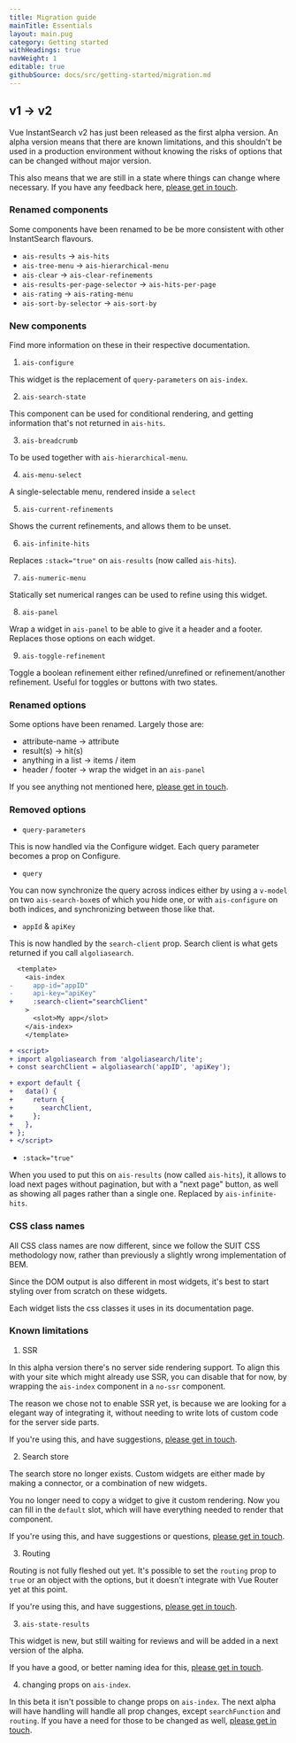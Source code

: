 ```yaml
---
title: Migration guide
mainTitle: Essentials
layout: main.pug
category: Getting started
withHeadings: true
navWeight: 1
editable: true
githubSource: docs/src/getting-started/migration.md
---
```


## v1 -> v2

Vue InstantSearch v2 has just been released as the first alpha version. An alpha version means that there are known limitations, and this shouldn't be used in a production environment without knowing the risks of options that can be changed without major version. 

This also means that we are still in a state where things can change where necessary. If you have any feedback here, [please get in touch](https://github.com/algolia/vue-instantsearch/issues/new?template=v2_feedback.md).

### Renamed components

Some components have been renamed to be be more consistent with other InstantSearch flavours.

* `ais-results` -> `ais-hits`
* `ais-tree-menu` -> `ais-hierarchical-menu`
* `ais-clear` -> `ais-clear-refinements`
* `ais-results-per-page-selector` -> `ais-hits-per-page`
* `ais-rating` -> `ais-rating-menu`
* `ais-sort-by-selector` -> `ais-sort-by`

### New components

Find more information on these in their respective documentation.

1. `ais-configure`

This widget is the replacement of `query-parameters` on `ais-index`. 

2. `ais-search-state`

This component can be used for conditional rendering, and getting information that's not returned in `ais-hits`.

3. `ais-breadcrumb`

To be used together with `ais-hierarchical-menu`.

4. `ais-menu-select`

A single-selectable menu, rendered inside a `select`

5. `ais-current-refinements`

Shows the current refinements, and allows them to be unset.

6. `ais-infinite-hits`

Replaces `:stack="true"` on `ais-results` (now called `ais-hits`).

7. `ais-numeric-menu`

Statically set numerical ranges can be used to refine using this widget.

8. `ais-panel`

Wrap a widget in `ais-panel` to be able to give it a header and a footer. Replaces those options on each widget.

9. `ais-toggle-refinement`

Toggle a boolean refinement either refined/unrefined or refinement/another refinement. Useful for toggles or buttons with two states.

### Renamed options

Some options have been renamed. Largely those are:

* attribute-name -> attribute
* result(s) -> hit(s)
* anything in a list -> items / item
* header / footer -> wrap the widget in an `ais-panel`

If you see anything not mentioned here, [please get in touch](https://github.com/algolia/vue-instantsearch/issues/new?template=v2_feedback.md).

### Removed options

* `query-parameters`

This is now handled via the Configure widget. Each query parameter becomes a prop on Configure.

* `query`

You can now synchronize the query across indices either by using a `v-model` on two `ais-search-box`es of which you hide one, or with `ais-configure` on both indices, and synchronizing between those like that.

* `appId` & `apiKey`

This is now handled by the `search-client` prop. Search client is what gets returned if you call `algoliasearch`.

```diff
  <template>
    <ais-index
-     app-id="appID"
-     api-key="apiKey"
+     :search-client="searchClient"
    >
      <slot>My app</slot>
    </ais-index>
    </template>

+ <script>
+ import algoliasearch from 'algoliasearch/lite';
+ const searchClient = algoliasearch('appID', 'apiKey');

+ export default {
+   data() {
+     return {
+       searchClient,
+     };
+   },
+ };
+ </script>
```

* `:stack="true"`

When you used to put this on `ais-results` (now called `ais-hits`), it allows to load next pages without pagination, but with a "next page" button, as well as showing all pages rather than a single one. Replaced by `ais-infinite-hits`.


### CSS class names

All CSS class names are now different, since we follow the SUIT CSS methodology now, rather than previously a slightly wrong implementation of BEM.

Since the DOM output is also different in most widgets, it's best to start styling over from scratch on these widgets.

Each widget lists the css classes it uses in its documentation page.

### Known limitations

1. SSR

In this alpha version there's no server side rendering support. To align this with your site which might already use SSR, you can disable that for now, by wrapping the `ais-index` component in a `no-ssr` component.

The reason we chose not to enable SSR yet, is because we are looking for a elegant way of integrating it, without needing to write lots of custom code for the server side parts. 

If you're using this, and have suggestions, [please get in touch](https://github.com/algolia/vue-instantsearch/issues/new?template=v2_feedback.md).

2. Search store

The search store no longer exists. Custom widgets are either made by making a connector, or a combination of new widgets.

You no longer need to copy a widget to give it custom rendering. Now you can fill in the `default` slot, which will have everything needed to render that component.

If you're using this, and have suggestions or questions, [please get in touch](https://github.com/algolia/vue-instantsearch/issues/new?template=v2_feedback.md).


3. Routing

Routing is not fully fleshed out yet. It's possible to set the `routing` prop to `true` or an object with the options, but it doesn't integrate with Vue Router yet at this point.

If you're using this, and have suggestions, [please get in touch](https://github.com/algolia/vue-instantsearch/issues/new?template=v2_feedback.md).

3. `ais-state-results`

This widget is new, but still waiting for reviews and will be added in a next version of the alpha.

If you have a good, or better naming idea for this, [please get in touch](https://github.com/algolia/vue-instantsearch/issues/new?template=v2_feedback.md).

4. changing props on `ais-index`. 

In this beta it isn't possible to change props on `ais-index`. The next alpha will have handling will handle all prop changes, except `searchFunction` and `routing`. If you have a need for those to be changed as well, [please get in touch](https://github.com/algolia/vue-instantsearch/issues/new?template=v2_feedback.md).
